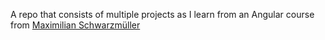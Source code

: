 A repo that consists of multiple projects as I learn from an Angular course from [Maximilian Schwarzmüller](https://www.udemy.com/course/the-complete-guide-to-angular-2)
